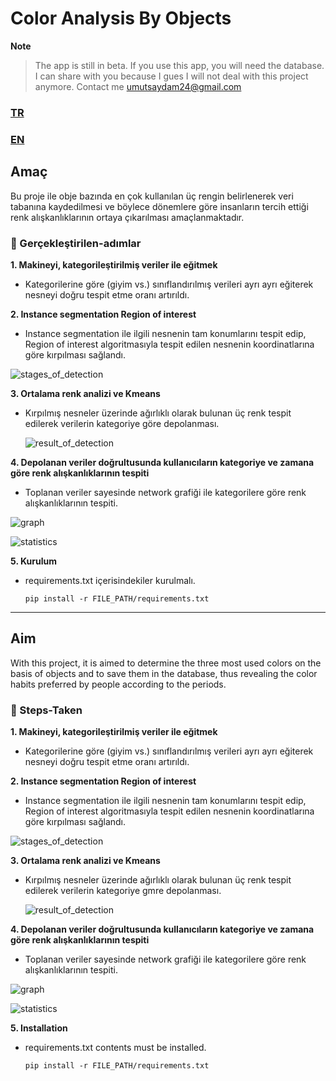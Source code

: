 # Color Analysis By Objects

**Note**
> The app is still in beta. If you use this app, you will need the database. I can share with you because I gues I will not deal with this project anymore. Contact me umutsaydam24@gmail.com


<h3><a href="#user-content-amac">TR</a></h3>
<h3><a href="#user-content-aim">EN</a></h3>

<h2 id="user-content-amac">Amaç</h2>
Bu proje ile obje bazında en çok kullanılan üç rengin belirlenerek veri tabanına kaydedilmesi ve böylece dönemlere göre insanların tercih ettiği renk alışkanlıklarının ortaya çıkarılması amaçlanmaktadır.

### 🦶 Gerçekleştirilen-adımlar
 **1. Makineyi, kategorileştirilmiş veriler ile eğitmek**
  - Kategorilerine göre (giyim vs.) sınıflandırılmış verileri ayrı ayrı eğiterek nesneyi doğru tespit etme oranı artırıldı.
 
 **2. Instance segmentation Region of interest**
  - Instance segmentation ile ilgili nesnenin tam konumlarını tespit edip, Region of interest algoritmasıyla tespit edilen nesnenin koordinatlarına göre kırpılması sağlandı.
    
   ![stages_of_detection](https://github.com/umutsaydam/ColorAnalysisByObjects/assets/69711134/60ff8e88-36d8-434e-ae1a-78483b36ac3c)
 
 **3. Ortalama renk analizi ve Kmeans**
  - Kırpılmış nesneler üzerinde ağırlıklı olarak bulunan üç renk tespit edilerek verilerin kategoriye göre depolanması.

    ![result_of_detection](https://github.com/umutsaydam/ColorAnalysisByObjects/assets/69711134/8f1f31e4-d540-4ce1-b9fa-ff1d37563469)
 
 **4. Depolanan veriler doğrultusunda kullanıcıların kategoriye ve zamana göre renk alışkanlıklarının tespiti**
  - Toplanan veriler sayesinde network grafiği ile kategorilere göre renk alışkanlıklarının tespiti.

   ![graph](https://github.com/umutsaydam/ColorAnalysisByObjects/assets/69711134/b0238a8c-3272-42ae-843c-02f76c5ce96c)
    
  ![statistics](https://github.com/umutsaydam/ColorAnalysisByObjects/assets/69711134/f32f23d7-b7fc-4122-817f-da45c5ba73fc)


    
**5. Kurulum**
- requirements.txt içerisindekiler kurulmalı.
  ```
  pip install -r FILE_PATH/requirements.txt
  ```


***

<h2 id="user-content-aim">Aim</h2>
With this project, it is aimed to determine the three most used colors on the basis of objects and to save them in the database, thus revealing the color habits preferred by people according to the periods.



### 🦶 Steps-Taken
 **1. Makineyi, kategorileştirilmiş veriler ile eğitmek**
  - Kategorilerine göre (giyim vs.) sınıflandırılmış verileri ayrı ayrı eğiterek nesneyi doğru tespit etme oranı artırıldı.
 
 **2. Instance segmentation Region of interest**
  - Instance segmentation ile ilgili nesnenin tam konumlarını tespit edip, Region of interest algoritmasıyla tespit edilen nesnenin koordinatlarına göre kırpılması sağlandı.
    
   ![stages_of_detection](https://github.com/umutsaydam/ColorAnalysisByObjects/assets/69711134/60ff8e88-36d8-434e-ae1a-78483b36ac3c)
 
 **3. Ortalama renk analizi ve Kmeans**
  - Kırpılmış nesneler üzerinde ağırlıklı olarak bulunan üç renk tespit edilerek verilerin kategoriye gmre depolanması.

    ![result_of_detection](https://github.com/umutsaydam/ColorAnalysisByObjects/assets/69711134/8f1f31e4-d540-4ce1-b9fa-ff1d37563469)
 
 **4. Depolanan veriler doğrultusunda kullanıcıların kategoriye ve zamana göre renk alışkanlıklarının tespiti**
  - Toplanan veriler sayesinde network grafiği ile kategorilere göre renk alışkanlıklarının tespiti.
    
   ![graph](https://github.com/umutsaydam/ColorAnalysisByObjects/assets/69711134/b0238a8c-3272-42ae-843c-02f76c5ce96c)
    
  ![statistics](https://github.com/umutsaydam/ColorAnalysisByObjects/assets/69711134/f32f23d7-b7fc-4122-817f-da45c5ba73fc)


**5. Installation**
- requirements.txt contents must be installed.
  ```
  pip install -r FILE_PATH/requirements.txt
  ```
